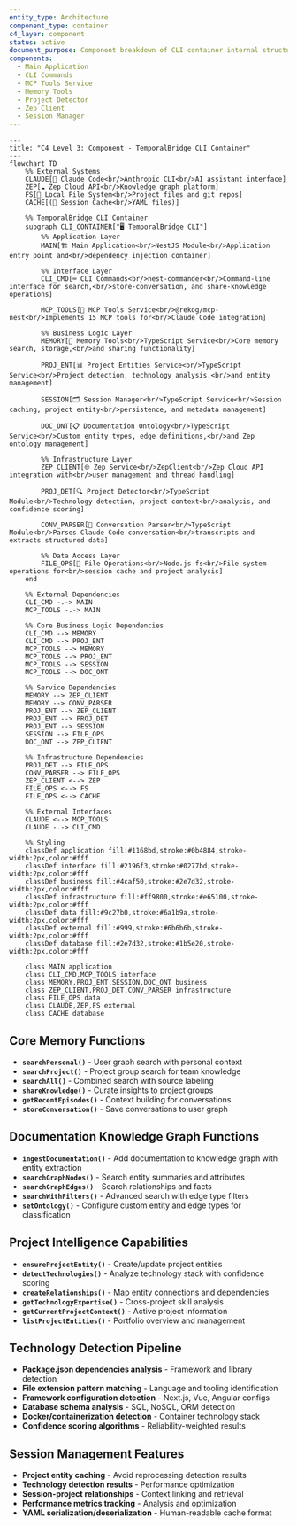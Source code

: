 ```yaml
---
entity_type: Architecture
component_type: container
c4_layer: component
status: active
document_purpose: Component breakdown of CLI container internal structure
components:
  - Main Application
  - CLI Commands
  - MCP Tools Service
  - Memory Tools
  - Project Detector
  - Zep Client
  - Session Manager
---
```


```mermaid
---
title: "C4 Level 3: Component - TemporalBridge CLI Container"
---
flowchart TD
    %% External Systems
    CLAUDE[🤖 Claude Code<br/>Anthropic CLI<br/>AI assistant interface]
    ZEP[☁️ Zep Cloud API<br/>Knowledge graph platform]
    FS[💾 Local File System<br/>Project files and git repos]
    CACHE[(📄 Session Cache<br/>YAML files)]
    
    %% TemporalBridge CLI Container
    subgraph CLI_CONTAINER["🖥️ TemporalBridge CLI"]
        %% Application Layer
        MAIN[🏗️ Main Application<br/>NestJS Module<br/>Application entry point and<br/>dependency injection container]
        
        %% Interface Layer
        CLI_CMD[⌨️ CLI Commands<br/>nest-commander<br/>Command-line interface for search,<br/>store-conversation, and share-knowledge operations]
        
        MCP_TOOLS[🔌 MCP Tools Service<br/>@rekog/mcp-nest<br/>Implements 15 MCP tools for<br/>Claude Code integration]
        
        %% Business Logic Layer
        MEMORY[🧠 Memory Tools<br/>TypeScript Service<br/>Core memory search, storage,<br/>and sharing functionality]
        
        PROJ_ENT[📊 Project Entities Service<br/>TypeScript Service<br/>Project detection, technology analysis,<br/>and entity management]
        
        SESSION[🗂️ Session Manager<br/>TypeScript Service<br/>Session caching, project entity<br/>persistence, and metadata management]
        
        DOC_ONT[📋 Documentation Ontology<br/>TypeScript Service<br/>Custom entity types, edge definitions,<br/>and Zep ontology management]
        
        %% Infrastructure Layer
        ZEP_CLIENT[🌐 Zep Service<br/>ZepClient<br/>Zep Cloud API integration with<br/>user management and thread handling]
        
        PROJ_DET[🔍 Project Detector<br/>TypeScript Module<br/>Technology detection, project context<br/>analysis, and confidence scoring]
        
        CONV_PARSER[📝 Conversation Parser<br/>TypeScript Module<br/>Parses Claude Code conversation<br/>transcripts and extracts structured data]
        
        %% Data Access Layer
        FILE_OPS[📁 File Operations<br/>Node.js fs<br/>File system operations for<br/>session cache and project analysis]
    end
    
    %% External Dependencies
    CLI_CMD -.-> MAIN
    MCP_TOOLS -.-> MAIN
    
    %% Core Business Logic Dependencies
    CLI_CMD --> MEMORY
    CLI_CMD --> PROJ_ENT
    MCP_TOOLS --> MEMORY
    MCP_TOOLS --> PROJ_ENT
    MCP_TOOLS --> SESSION
    MCP_TOOLS --> DOC_ONT
    
    %% Service Dependencies
    MEMORY --> ZEP_CLIENT
    MEMORY --> CONV_PARSER
    PROJ_ENT --> ZEP_CLIENT
    PROJ_ENT --> PROJ_DET
    PROJ_ENT --> SESSION
    SESSION --> FILE_OPS
    DOC_ONT --> ZEP_CLIENT
    
    %% Infrastructure Dependencies
    PROJ_DET --> FILE_OPS
    CONV_PARSER --> FILE_OPS
    ZEP_CLIENT <--> ZEP
    FILE_OPS <--> FS
    FILE_OPS <--> CACHE
    
    %% External Interfaces
    CLAUDE <--> MCP_TOOLS
    CLAUDE -.-> CLI_CMD
    
    %% Styling
    classDef application fill:#1168bd,stroke:#0b4884,stroke-width:2px,color:#fff
    classDef interface fill:#2196f3,stroke:#0277bd,stroke-width:2px,color:#fff
    classDef business fill:#4caf50,stroke:#2e7d32,stroke-width:2px,color:#fff
    classDef infrastructure fill:#ff9800,stroke:#e65100,stroke-width:2px,color:#fff
    classDef data fill:#9c27b0,stroke:#6a1b9a,stroke-width:2px,color:#fff
    classDef external fill:#999,stroke:#6b6b6b,stroke-width:2px,color:#fff
    classDef database fill:#2e7d32,stroke:#1b5e20,stroke-width:2px,color:#fff
    
    class MAIN application
    class CLI_CMD,MCP_TOOLS interface
    class MEMORY,PROJ_ENT,SESSION,DOC_ONT business
    class ZEP_CLIENT,PROJ_DET,CONV_PARSER infrastructure
    class FILE_OPS data
    class CLAUDE,ZEP,FS external
    class CACHE database
```

## Core Memory Functions
- **`searchPersonal()`** - User graph search with personal context
- **`searchProject()`** - Project group search for team knowledge  
- **`searchAll()`** - Combined search with source labeling
- **`shareKnowledge()`** - Curate insights to project groups
- **`getRecentEpisodes()`** - Context building for conversations
- **`storeConversation()`** - Save conversations to user graph

## Documentation Knowledge Graph Functions
- **`ingestDocumentation()`** - Add documentation to knowledge graph with entity extraction
- **`searchGraphNodes()`** - Search entity summaries and attributes
- **`searchGraphEdges()`** - Search relationships and facts  
- **`searchWithFilters()`** - Advanced search with edge type filters
- **`setOntology()`** - Configure custom entity and edge types for classification

## Project Intelligence Capabilities
- **`ensureProjectEntity()`** - Create/update project entities
- **`detectTechnologies()`** - Analyze technology stack with confidence scoring
- **`createRelationships()`** - Map entity connections and dependencies
- **`getTechnologyExpertise()`** - Cross-project skill analysis
- **`getCurrentProjectContext()`** - Active project information
- **`listProjectEntities()`** - Portfolio overview and management

## Technology Detection Pipeline
- **Package.json dependencies analysis** - Framework and library detection
- **File extension pattern matching** - Language and tooling identification
- **Framework configuration detection** - Next.js, Vue, Angular configs
- **Database schema analysis** - SQL, NoSQL, ORM detection
- **Docker/containerization detection** - Container technology stack
- **Confidence scoring algorithms** - Reliability-weighted results

## Session Management Features
- **Project entity caching** - Avoid reprocessing detection results
- **Technology detection results** - Performance optimization
- **Session-project relationships** - Context linking and retrieval
- **Performance metrics tracking** - Analysis and optimization
- **YAML serialization/deserialization** - Human-readable cache format